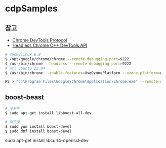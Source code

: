 # cdpSamples

## 참고
- [Chrome DevTools Protocol](https://chromedevtools.github.io/devtools-protocol/)
- [Headless Chrome C++ DevTools API](https://docs.google.com/document/d/1rlqcp8nk-ZQvldNJWdbaMbwfDbJoOXvahPCDoPGOwhQ/edit#heading=h.pbplycf9595h)

```bash
# rockylinux 8.8
$ /opt/google/chrome/chrome --remote-debugging-port=9222
$ /usr/bin/chrome --headless --remote-debugging-port=9222
# wsl ubuntu 22.04
$ /usr/bin/chrome --enable-features=UseOzonePlatform --ozone-platform=wayland --remote-debugging-port=9222

PS > "C:\Program Files\Google\Chrome\Application\chrome.exe" --remote-debugging-port=9222
```

## boost-beast
```bash
# 우분투
$ sudo apt-get install libboost-all-dev

# 레드햇
$ sudo yum install boost-devel
$ sudo dnf install boost-devel
```

sudo apt-get install libcurl4-openssl-dev


